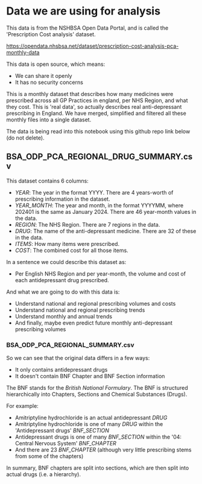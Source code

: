 # Data we are using for analysis

This data is from the NSHBSA Open Data Portal, and is called the 'Prescription Cost analysis' dataset.

https://opendata.nhsbsa.net/dataset/prescription-cost-analysis-pca-monthly-data

This data is open source, which means:

- We can share it openly
- It has no security concerns

This is a monthly dataset that describes how many medicines were prescribed across all GP Practices in england, per NHS Region, and what they cost.
This is 'real data', so actually describes real anti-depressant prescribing in England.
We have merged, simplified and filtered all these monthly files into a single dataset.

The data is being read into this notebook using this github repo link below (do not delete).

## BSA_ODP_PCA_REGIONAL_DRUG_SUMMARY.csv

This dataset contains 6 columns:

*   *YEAR*: The year in the format YYYY. There are 4 years-worth of prescribing information in the dataset.
*   *YEAR_MONTH*: The year and month, in the format YYYYMM, where 202401 is the same as January 2024. There are 46 year-month values in the data.
*   *REGION*: The NHS Region. There are 7 regions in the data.
*   *DRUG*: The name of the anti-depressant medicine. There are 32 of these in the data.
*   *ITEMS*: How many items were prescribed.
*   *COST*: The combined cost for all those items.

In a sentence we could describe this dataset as:

- Per English NHS Region and per year-month, the volume and cost of each antidepressant drug prescribed.

And what we are going to do with this data is:

- Understand national and regional prescribing volumes and costs
- Understand national and regional prescribing trends
- Understand monthly and annual trends
- And finally, maybe even predict future monthly anti-depressant prescribing volumes

### BSA_ODP_PCA_REGIONAL_SUMMARY.csv

So we can see that the original data differs in a few ways:

- It only contains antidepressant drugs
- It doesn't contain BNF Chapter and BNF Section information

The BNF stands for the *British National Formulary*.
The BNF is structured hierarchically into Chapters, Sections and Chemical Substances (Drugs).

For example:

- Amitriptyline hydrochloride is an actual antidepressant *DRUG*
- Amitriptyline hydrochloride is one of many *DRUG* within the 'Antidepressant drugs' *BNF_SECTION*
- Antidepressant drugs is one of many *BNF_SECTION* within the '04: Central Nervous System' *BNF_CHAPTER*
- And there are 23 *BNF_CHAPTER* (although very little prescribing stems from some of the chapters)

In summary, BNF chapters are split into sections, which are then split into actual drugs (i.e. a hierarchy).
